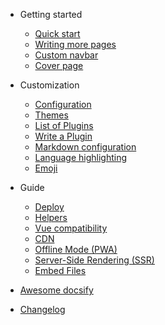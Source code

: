 - Getting started

  - [Quick start](docsify/quickstart.md)
  - [Writing more pages](docsify/more-pages.md)
  - [Custom navbar](docsify/custom-navbar.md)
  - [Cover page](docsify/cover.md)

- Customization

  - [Configuration](docsify/configuration.md)
  - [Themes](docsify/themes.md)
  - [List of Plugins](docsify/plugins.md)
  - [Write a Plugin](docsify/write-a-plugin.md)
  - [Markdown configuration](docsify/markdown.md)
  - [Language highlighting](docsify/language-highlight.md)
  - [Emoji](docsify/emoji.md)

- Guide

  - [Deploy](docsify/deploy.md)
  - [Helpers](docsify/helpers.md)
  - [Vue compatibility](docsify/vue.md)
  - [CDN](docsify/cdn.md)
  - [Offline Mode (PWA)](docsify/pwa.md)
  - [Server-Side Rendering (SSR)](docsify/ssr.md)
  - [Embed Files](docsify/embed-files.md)

- [Awesome docsify](awesome.md)
- [Changelog](changelog.md)
